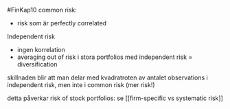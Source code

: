 #FinKap10
common risk:
- risk som är perfectly correlated

Independent risk
- ingen korrelation
- averaging out of risk i stora portfolios med independent risk = diversification


skillnaden blir att man delar med kvadratroten av antalet observations i independent risk, men inte i common risk (mer risk!)

detta påverkar risk of stock portfolios: se [[firm-specific vs systematic risk]]